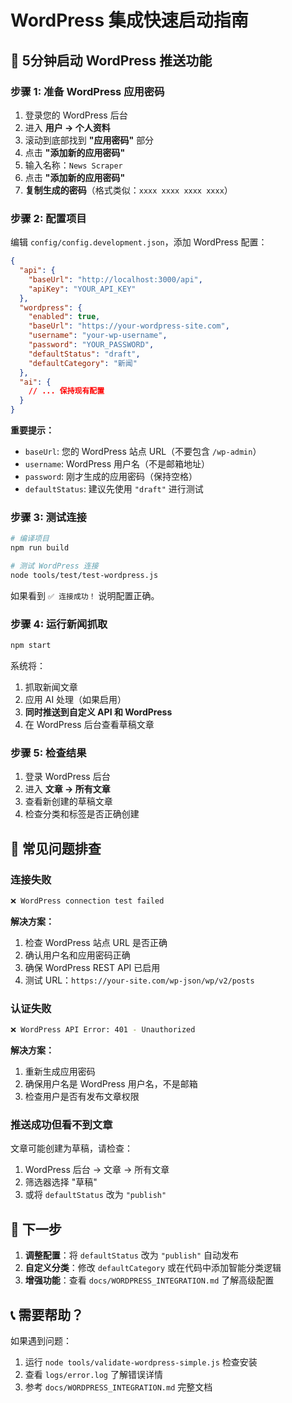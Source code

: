 # WordPress 集成快速启动指南

## 🚀 5分钟启动 WordPress 推送功能

### 步骤 1: 准备 WordPress 应用密码

1. 登录您的 WordPress 后台
2. 进入 **用户 → 个人资料**
3. 滚动到底部找到 **"应用密码"** 部分
4. 点击 **"添加新的应用密码"**
5. 输入名称：`News Scraper`
6. 点击 **"添加新的应用密码"**
7. **复制生成的密码**（格式类似：`xxxx xxxx xxxx xxxx`）

### 步骤 2: 配置项目

编辑 `config/config.development.json`，添加 WordPress 配置：

```json
{
  "api": {
    "baseUrl": "http://localhost:3000/api",
    "apiKey": "YOUR_API_KEY"
  },
  "wordpress": {
    "enabled": true,
    "baseUrl": "https://your-wordpress-site.com",
    "username": "your-wp-username", 
    "password": "YOUR_PASSWORD",
    "defaultStatus": "draft",
    "defaultCategory": "新闻"
  },
  "ai": {
    // ... 保持现有配置
  }
}
```

**重要提示：**
- `baseUrl`: 您的 WordPress 站点 URL（不要包含 `/wp-admin`）
- `username`: WordPress 用户名（不是邮箱地址）
- `password`: 刚才生成的应用密码（保持空格）
- `defaultStatus`: 建议先使用 `"draft"` 进行测试

### 步骤 3: 测试连接

```bash
# 编译项目
npm run build

# 测试 WordPress 连接
node tools/test/test-wordpress.js
```

如果看到 `✅ 连接成功！` 说明配置正确。

### 步骤 4: 运行新闻抓取

```bash
npm start
```

系统将：
1. 抓取新闻文章
2. 应用 AI 处理（如果启用）
3. **同时推送到自定义 API 和 WordPress**
4. 在 WordPress 后台查看草稿文章

### 步骤 5: 检查结果

1. 登录 WordPress 后台
2. 进入 **文章 → 所有文章**
3. 查看新创建的草稿文章
4. 检查分类和标签是否正确创建

## 🔧 常见问题排查

### 连接失败
```bash
❌ WordPress connection test failed
```

**解决方案：**
1. 检查 WordPress 站点 URL 是否正确
2. 确认用户名和应用密码正确
3. 确保 WordPress REST API 已启用
4. 测试 URL：`https://your-site.com/wp-json/wp/v2/posts`

### 认证失败
```bash
❌ WordPress API Error: 401 - Unauthorized
```

**解决方案：**
1. 重新生成应用密码
2. 确保用户名是 WordPress 用户名，不是邮箱
3. 检查用户是否有发布文章权限

### 推送成功但看不到文章
文章可能创建为草稿，请检查：
1. WordPress 后台 → 文章 → 所有文章
2. 筛选器选择 "草稿"
3. 或将 `defaultStatus` 改为 `"publish"`

## 🎯 下一步

1. **调整配置**：将 `defaultStatus` 改为 `"publish"` 自动发布
2. **自定义分类**：修改 `defaultCategory` 或在代码中添加智能分类逻辑
3. **增强功能**：查看 `docs/WORDPRESS_INTEGRATION.md` 了解高级配置

## 📞 需要帮助？

如果遇到问题：
1. 运行 `node tools/validate-wordpress-simple.js` 检查安装
2. 查看 `logs/error.log` 了解错误详情  
3. 参考 `docs/WORDPRESS_INTEGRATION.md` 完整文档
